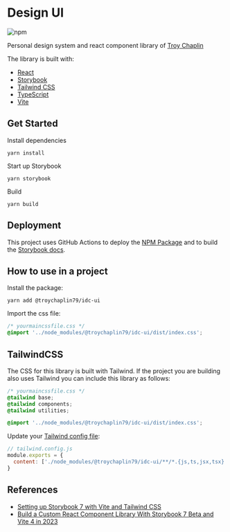 # Design UI

![npm](https://img.shields.io/npm/v/@troychaplin79/idc-ui)

Personal design system and react component library of [Troy Chaplin](https://github.com/troychaplin)

The library is built with:

- [React](https://reactjs.org/)
- [Storybook](https://storybook.js.org/)
- [Tailwind CSS](https://tailwindcss.com/)
- [TypeScript](https://www.typescriptlang.org/)
- [Vite](https://vitejs.dev/)

## Get Started

Install dependencies

```
yarn install
```

Start up Storybook

```
yarn storybook
```

Build

```
yarn build
```

## Deployment

This project uses GitHub Actions to deploy the [NPM Package](https://www.npmjs.com/package/@troychaplin79/idc-ui) and to build the [Storybook docs](https://troychaplin.github.io/idc-ui/).

## How to use in a project

Install the package:

```
yarn add @troychaplin79/idc-ui
```

Import the css file:

```css
/* yourmaincssfile.css */
@import '../node_modules/@troychaplin79/idc-ui/dist/index.css';
```

## TailwindCSS

The CSS for this library is built with Tailwind. If the project you are building also uses Tailwind you can include this library as follows:

```css
/* yourmaincssfile.css */
@tailwind base;
@tailwind components;
@tailwind utilities;

@import '../node_modules/@troychaplin79/idc-ui/dist/index.css';
```

Update your [Tailwind config file](https://tailwindcss.com/docs/configuration):

```javascript
// tailwind.config.js
module.exports = {
  content: ['./node_modules/@troychaplin79/idc-ui/**/*.{js,ts,jsx,tsx}'],
}
```

## References

- [Setting up Storybook 7 with Vite and Tailwind CSS](https://medium.com/kantega/setting-up-storybook-7-with-vite-and-tailwind-css-8e39f4343011)
- [Build a Custom React Component Library With Storybook 7 Beta and Vite 4 in 2023](https://betterprogramming.pub/build-a-custom-react-component-library-with-storybook-7-beta-and-vite-4-in-2023-c52db4d733c0)
